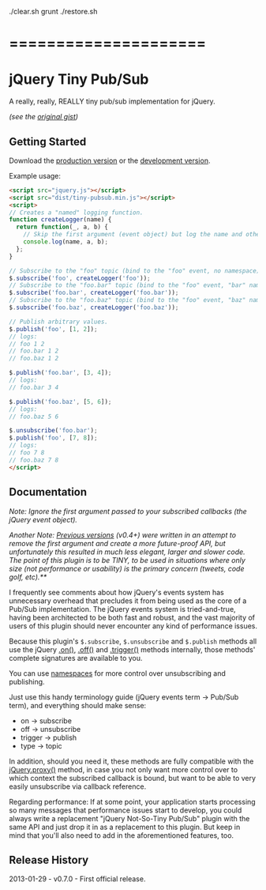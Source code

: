./clear.sh
grunt
./restore.sh

=====================
=====================

# jQuery Tiny Pub/Sub

A really, really, REALLY tiny pub/sub implementation for jQuery.

_(see the [original gist](https://gist.github.com/661855))_

## Getting Started
Download the [production version][min] or the [development version][max].

[min]: https://raw.github.com/cowboy/jquery-tiny-pubsub/master/dist/tiny-pubsub.min.js
[max]: https://raw.github.com/cowboy/jquery-tiny-pubsub/master/dist/tiny-pubsub.js

Example usage:

```html
<script src="jquery.js"></script>
<script src="dist/tiny-pubsub.min.js"></script>
<script>
// Creates a "named" logging function.
function createLogger(name) {
  return function(_, a, b) {
    // Skip the first argument (event object) but log the name and other args.
    console.log(name, a, b);
  };
}

// Subscribe to the "foo" topic (bind to the "foo" event, no namespace).
$.subscribe('foo', createLogger('foo'));
// Subscribe to the "foo.bar" topic (bind to the "foo" event, "bar" namespace).
$.subscribe('foo.bar', createLogger('foo.bar'));
// Subscribe to the "foo.baz" topic (bind to the "foo" event, "baz" namespace).
$.subscribe('foo.baz', createLogger('foo.baz'));

// Publish arbitrary values.
$.publish('foo', [1, 2]);
// logs:
// foo 1 2
// foo.bar 1 2
// foo.baz 1 2

$.publish('foo.bar', [3, 4]);
// logs:
// foo.bar 3 4

$.publish('foo.baz', [5, 6]);
// logs:
// foo.baz 5 6

$.unsubscribe('foo.bar');
$.publish('foo', [7, 8]);
// logs:
// foo 7 8
// foo.baz 7 8
</script>
```

## Documentation
_Note: Ignore the first argument passed to your subscribed callbacks (the jQuery event object)._

_Another Note: [Previous versions](https://gist.github.com/661855/2c518edd29b744d04bff55ec9a2a5d12afe41595) (v0.4+) were written in an attempt to remove the first argument and create a more future-proof API, but unfortunately this resulted in much less elegant, larger and slower code. The point of this plugin is to be TINY, to be used in situations where only size (not performance or usability) is the primary concern (tweets, code golf, etc).**_

I frequently see comments about how jQuery's events system has unnecessary overhead that precludes it from being used as the core of a Pub/Sub implementation. The jQuery events system is tried-and-true, having been architected to be both fast and robust, and the vast majority of users of this plugin should never encounter any kind of performance issues.

Because this plugin's `$.subscribe`, `$.unsubscribe` and `$.publish` methods all use the jQuery [.on()](http://api.jquery.com/on/), [.off()](http://api.jquery.com/off/) and [.trigger()](http://api.jquery.com/trigger/) methods internally, those methods' complete signatures are available to you.

You can use [namespaces](http://docs.jquery.com/Namespaced_Events) for more control over unsubscribing and publishing.

Just use this handy terminology guide (jQuery events term → Pub/Sub term), and everything should make sense:

 * on → subscribe
 * off → unsubscribe
 * trigger → publish
 * type → topic

In addition, should you need it, these methods are fully compatible with the [jQuery.proxy()](http://api.jquery.com/jQuery.proxy/) method, in case you not only want more control over to which context the subscribed callback is bound, but want to be able to very easily unsubscribe via callback reference.

Regarding performance: If at some point, your application starts processing so many messages that performance issues start to develop, you could always write a replacement "jQuery Not-So-Tiny Pub/Sub" plugin with the same API and just drop it in as a replacement to this plugin. But keep in mind that you'll also need to add in the aforementioned features, too.

## Release History
2013-01-29 - v0.7.0 - First official release.
